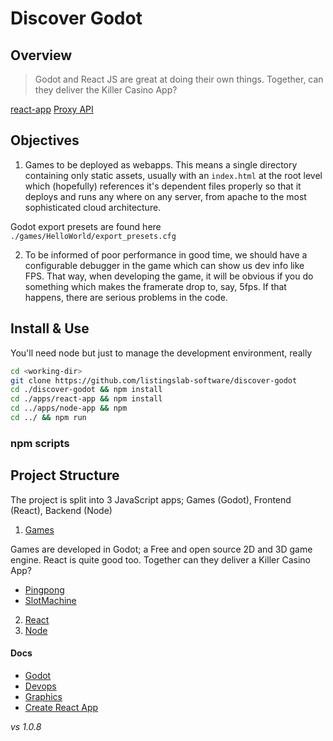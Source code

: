 # Discover Godot

## Overview

> Godot and React JS are great at doing their own things. Together, can they deliver the Killer Casino App?  

[react-app](https://discover-godot.web.app)
[Proxy API](https://discover-godot.web.app/api/)

## Objectives

1. Games to be deployed as webapps. This means a single directory containing only static assets, usually with an `index.html` at the root level which (hopefully) references it's dependent files properly so that it deploys and runs any where on any server, from apache to the most sophisticated cloud architecture. 

Godot export presets are found here `./games/HelloWorld/export_presets.cfg`

2. To be informed of poor performance in good time, we should have a configurable debugger in the game which can show us dev info like FPS. That way, when developing the game, it will be obvious if you do something which makes the framerate drop to, say, 5fps. If that happens, there are serious problems in the code.


## Install & Use

You'll need node but just to manage the development environment, really

```bash
cd <working-dir>
git clone https://github.com/listingslab-software/discover-godot
cd ./discover-godot && npm install
cd ./apps/react-app && npm install
cd ../apps/node-app && npm 
cd ../ && npm run
```

### npm scripts

## Project Structure

The project is split into 3 JavaScript apps; Games (Godot), Frontend (React), Backend (Node) 

1. [Games](./games) 

Games are developed in Godot; a Free and open source 2D and 3D game engine. React is quite good too. Together can they deliver a Killer Casino App? 

- [Pingpong](./games/Pingpong)
- [SlotMachine](./games/SlotMachine)

2. [React](./apps/react-app)
3. [Node](./apps/node-app)

#### Docs

- [Godot](./apps/docs/godot.md) 
- [Devops](./apps/docs/devops.md)
- [Graphics](./apps/docs/graphics.md)
- [Create React App](./apps/docs/create-react-app.md)

_vs 1.0.8_
